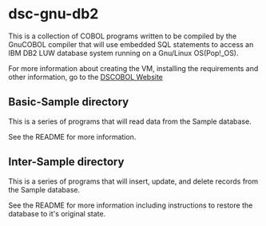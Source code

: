 # dsc-gnu-db2

This is a collection of COBOL programs written to be compiled by the GnuCOBOL compiler that will use embedded SQL statements to access an IBM DB2 LUW database system running on a Gnu/Linux OS(Pop!_OS).

For more information about creating the VM, installing the requirements and other information, go to the [DSCOBOL Website](https://dscobol.github.io)

## Basic-Sample directory

This is a series of programs that will read data from the Sample database.

See the README for more information.

## Inter-Sample directory

This is a series of programs that will insert, update, and delete records from the Sample database.

See the README for more information including instructions to restore the database to it's original state.
